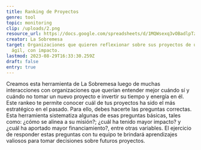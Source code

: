 ```yaml
---
title: Ranking de Proyectos
genre: tool
topic: monitoring
clip: /uploads/2.png
resource_url: https://docs.google.com/spreadsheets/d/1MQWsexq3vOBadlpTzvFJAVsUavAclgQR4o0yXgQnx2Y/edit#gid=0
creator: La Sobremesa
target: Organizaciones que quieren reflexionar sobre sus proyectos de una forma
  ágil, con impacto.
lastmod: 2023-08-29T16:33:30.259Z
draft: false
entry: true
---
```

<!--StartFragment-->

Creamos esta herramienta de La Sobremesa luego de muchas interacciones con organizaciones que querían entender mejor cuándo sí y cuándo no tomar un nuevo proyecto e invertir su tiempo y energía en él. Este rankeo te permite conocer cuál de tus proyectos ha sido el más estratégico en el pasado. Para ello, debes hacerte las preguntas correctas. Esta herramienta sistematiza algunas de esas preguntas básicas, tales como: ¿cómo se alinea a su misión?; ¿cuál ha tenido mayor impacto? y ¿cuál ha aportado mayor financiamiento?, entre otras variables. El ejercicio de responder estas preguntas con tu equipo te brindará aprendizajes valiosos para tomar decisiones sobre futuros proyectos.

<!--EndFragment-->
